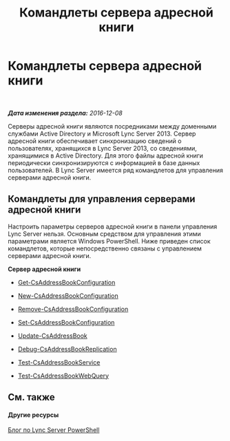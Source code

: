 ﻿---
title: Командлеты сервера адресной книги
TOCTitle: Командлеты сервера адресной книги
ms:assetid: 33da45da-3c57-4d04-9679-f0e5a0cfd37e
ms:mtpsurl: https://technet.microsoft.com/ru-ru/library/Gg415643(v=OCS.15)
ms:contentKeyID: 49309388
ms.date: 12/10/2016
mtps_version: v=OCS.15
ms.translationtype: HT
---

# Командлеты сервера адресной книги

 

_**Дата изменения раздела:** 2016-12-08_

Серверы адресной книги являются посредниками между доменными службами Active Directory и Microsoft Lync Server 2013. Сервер адресной книги обеспечивает синхронизацию сведений о пользователях, хранящихся в Lync Server 2013, со сведениями, хранящимися в Active Directory. Для этого файлы адресной книги периодически синхронизируются с информацией в базе данных пользователей. В Lync Server имеется ряд командлетов для управления серверами адресной книги.

## Командлеты для управления серверами адресной книги

Настроить параметры серверов адресной книги в панели управления Lync Server нельзя. Основным средством для управления этими параметрами является Windows PowerShell. Ниже приведен список командлетов, которые непосредственно связаны с управлением серверами адресной книги.

**Сервер адресной книги**

  -   
    [Get-CsAddressBookConfiguration](get-csaddressbookconfiguration.md)

  -   
    [New-CsAddressBookConfiguration](new-csaddressbookconfiguration.md)

  -   
    [Remove-CsAddressBookConfiguration](remove-csaddressbookconfiguration.md)

  -   
    [Set-CsAddressBookConfiguration](set-csaddressbookconfiguration.md)

<!-- end list -->

  -   
    [Update-CsAddressBook](update-csaddressbook.md)

  -   
    [Debug-CsAddressBookReplication](debug-csaddressbookreplication.md)

<!-- end list -->

  -   
    [Test-CsAddressBookService](test-csaddressbookservice.md)

  -   
    [Test-CsAddressBookWebQuery](test-csaddressbookwebquery.md)

## См. также

#### Другие ресурсы

[Блог по Lync Server PowerShell](http://go.microsoft.com/fwlink/?linkid=203150%26clcid=0x419)

